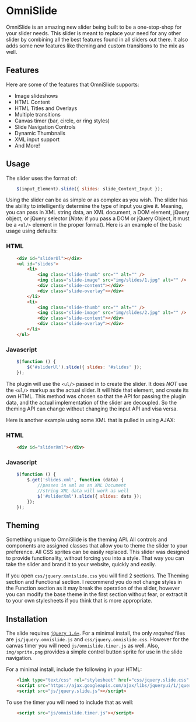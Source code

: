 OmniSlide
=============
OmniSlide is an amazing new slider being built to be a one-stop-shop for your slider needs. 
This slider is meant to replace your need for any other slider by combining all the best
features found in all sliders out there. It also adds some new features like theming and
custom transitions to the mix as well.

Features
--------

Here are some of the features that OmniSlide supports:

* Image slideshows
* HTML Content
* HTML Titles and Overlays
* Multiple transitions
* Canvas timer (bar, circle, or ring styles)
* Slide Navigation Controls
* Dynamic Thumbnails
* XML input support
* And More!

Usage
-----

The slider uses the format of:

~~~~~ javascript
	$(input_Element).slide({ slides: slide_Content_Input });
~~~~~

Using the slider can be as simple or as complex as you wish. The slider has the ability to intelligently
determine the type of input you give it. Meaning, you can pass in XML string data, an XML document, 
a DOM element, jQuery object, or jQuery selector (*Note:* if you pass a DOM or jQuery Object, it must be
a `<ul/>` element in the proper format). Here is an example of the basic usage using defaults:

### HTML

~~~~~ html
	<div id="sliderUl"></div>
    <ul id="slides">
        <li>
            <img class="slide-thumb" src="" alt="" />
            <img class="slide-image" src="img/slides/1.jpg" alt="" />
            <div class="slide-content"></div>
            <div class="slide-overlay"></div>
        </li>
        <li>
            <img class="slide-thumb" src="" alt="" />
            <img class="slide-image" src="img/slides/2.jpg" alt="" />
            <div class="slide-content"></div>
            <div class="slide-overlay"></div>
        </li>
	</ul>
~~~~~

### Javascript

~~~~~ javascript
	$(function () {
		$('#sliderUl').slide({ slides: '#slides' });
	});
~~~~~

The plugin will use the `<ul/>` passed in to create the slider. It does *NOT* use the `<ul/>` markup
as the actual slider. It will hide that element, and create its own HTML. This method was chosen so that
the API for passing the plugin data, and the actual implementation of the slider are decoupled. So the
theming API can change without changing the input API and visa versa.

Here is another example using some XML that is pulled in using AJAX:

### HTML

~~~~~ html
	<div id="sliderXml"></div>
~~~~~

### Javascript

~~~~~ javascript
	$(function () {
		$.get('slides.xml', function (data) {
			//passes in xml as an XML Document
			//string XML data will work as well
            $('#sliderXml').slide({ slides: data });
        });
	});
~~~~~
Theming
-------

Something unique to OmniSlide is the theming API. All controls and components are assigned 
classes that allow you to theme the slider to your preference. All CSS sprites can be easily replaced.
This slider was designed to provide functionality, without forcing you into a style. That way you
can take the slider and brand it to your website, quickly and easily.

If you open `css/jquery.omnislide.css` you will find 2 sections. The Theming section and Functional section.
I recommend you do not change styles in the Function section as it may break the operation of the slider,
however you can modify the base theme in the first section without fear, or extract it to your own stylesheets
if you think that is more appropriate.

Installation
------------

The slide requires [`jQuery 1.6+`](http://jquery.com/). For a minimal install, the only *required* files are
`js/jquery.omnislide.js` and `css/jquery.omnislide.css`. However for the canvas timer you will need `js/omnislide.timer.js`
as well. Also, `img/sprite.png` provides a simple control button sprite for use in the slide navigation.

For a minimal install, include the following in your HTML:

~~~~~ html
	<link type="text/css" rel="stylesheet" href="css/jquery.slide.css" />
    <script src="https://ajax.googleapis.com/ajax/libs/jqueryui/1/jquery-ui.min.js"></script>
	<script src="js/jquery.slide.js"></script>
~~~~~

To use the timer you will need to include that as well:

~~~~~ html
	<script src="js/omnislide.timer.js"></script>
~~~~~